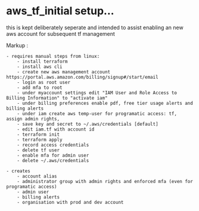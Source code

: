 # aws_tf_initial setup...

this is kept deliberately seperate and intended to assist enabling an new aws account for subsequent tf management 

 Markup :

    - requires manual steps from linux:
        - install terraform
        - install aws cli
        - create new aws management account https://portal.aws.amazon.com/billing/signup#/start/email
        - login as root user
        - add mfa to root
        - under myaccount settings edit "IAM User and Role Access to Billing Information" to "activate iam"
        - under billing preferences enable pdf, free tier usage alerts and billing alerts 
        - under iam create aws temp-user for programatic access: tf, assign admin rights, 
        - save key and secret to ~/.aws/credentials [default]
        - edit iam.tf with account id
        - terraform init
        - terraform apply
        - record access credentials
        - delete tf user
        - enable mfa for admin user
        - delete ~/.aws/credentials

    - creates 
        - account alias
        - administrator group with admin rights and enforced mfa (even for programatic access)
        - admin user
        - billing alerts
        - organisation with prod and dev account

